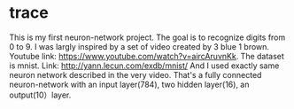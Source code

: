 # trace
  This is my first neuron-network project. The goal is to recognize digits from 0 to 9. I was largly inspired by a set of video created by 3 blue 1 brown. Youtube link: https://www.youtube.com/watch?v=aircAruvnKk. 
  The dataset is mnist. Link: http://yann.lecun.com/exdb/mnist/
  And I used exactly same neuron network described in the very video. That's a fully connected neuron-network with an input layer(784), two hidden layer(16), an output(10）layer.
